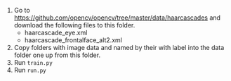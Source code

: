 1. Go to https://github.com/opencv/opencv/tree/master/data/haarcascades and download the following files to this folder.
    - haarcascade_eye.xml
    - haarcascade_frontalface_alt2.xml
2. Copy folders with image data and named by their with label into the data folder one up from this folder.
3. Run `train.py`
4. Run `run.py` 